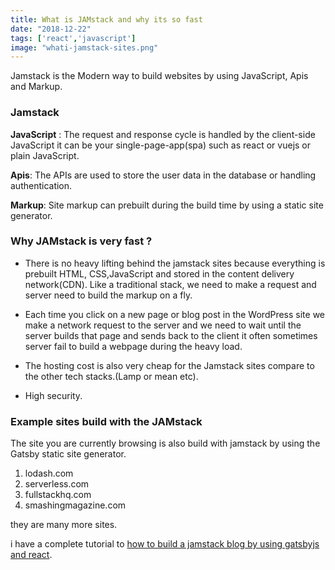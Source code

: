 ```yaml
---
title: What is JAMstack and why its so fast
date: "2018-12-22"
tags: ['react','javascript']
image: "whati-jamstack-sites.png"
---
```


Jamstack is the Modern way to build websites by using JavaScript, Apis and Markup.


### Jamstack

__JavaScript__ :  The request and response cycle is handled by the client-side JavaScript it can be your single-page-app(spa) such as react or vuejs or  plain JavaScript.

__Apis__: The APIs are used to store the user data in the database or handling authentication.

__Markup__: Site markup can prebuilt during the build time by using a static site generator.


### Why JAMstack is very fast ?

- There is no heavy lifting behind the jamstack sites because everything is prebuilt HTML, CSS,JavaScript and stored in the content delivery network(CDN). Like a traditional stack, we need to make a request and server need to build the markup on a fly.


- Each time you click on a new page or blog post in the WordPress site we make a network request to the server and we need to wait until the server builds that page and sends back to the client it often sometimes server fail to build a webpage during the heavy load.

- The hosting cost is also very cheap for the Jamstack sites compare to the other tech stacks.(Lamp or mean etc).

- High security.


### Example sites build with the JAMstack

The site you are currently browsing is also build with jamstack by using the Gatsby static site generator.

1. lodash.com
2. serverless.com
3. fullstackhq.com
4. smashingmagazine.com

they are many more sites.


 i have a complete tutorial to [how to build a jamstack blog by using gatsbyjs and react](/gatsbyblog).